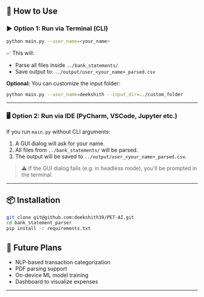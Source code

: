 ## 🔧 How to Use

### ▶️ Option 1: Run via Terminal (CLI)

```bash
python main.py --user_name=<your_name>
```

✅ This will:
- Parse all files inside `../bank_statements/`
- Save output to: `../output/user_<your_name>_parsed.csv`

**Optional:** You can customize the input folder:

```bash
python main.py --user_name=deekshith --input_dir=../custom_folder
```

---

### 🖥 Option 2: Run via IDE (PyCharm, VSCode, Jupyter etc.)

If you run `main.py` without CLI arguments:

1. A GUI dialog will ask for your name.
2. All files from `../bank_statements/` will be parsed.
3. The output will be saved to `../output/user_<your_name>_parsed.csv`.

> ⚠️ If the GUI dialog fails (e.g. in headless mode), you'll be prompted in the terminal.

---

## 📦 Installation

```bash
git clone git@github.com:deekshith39/PET-AI.git
cd bank_statement_parser
pip install -r requirements.txt
```

## 🧠 Future Plans

- NLP-based transaction categorization
- PDF parsing support
- On-device ML model training
- Dashboard to visualize expenses

---
